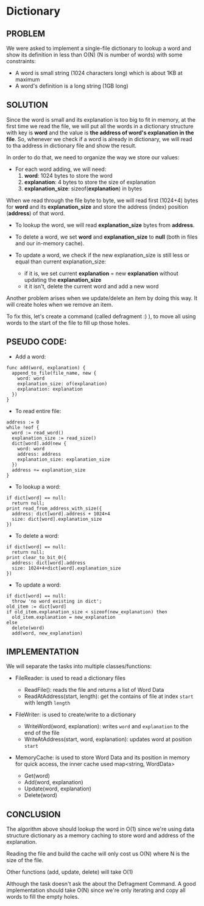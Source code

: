 # Dictionary

## PROBLEM

We were asked to implement a single-file dictionary to lookup a word and show its definition in less than O(N) (N is number of words) with some constraints:
- A word is small string (1024 characters long) which is about 1KB at maximum
- A word's definition is a long string (1GB long)

## SOLUTION

Since the word is small and its explanation is too big to fit in memory, at the first time we read the file, we will put all the words in a dictionary structure with key is **word** and the value is **the address of word's explanation in the file**. So, whenever we check if a word is already in dictionary, we will read to tha address in dictionary file and show the result.

In order to do that, we need to organize the way we store our values:

- For each word adding, we will need:
  1. **word**: 1024 bytes to store the word
  2. **explanation**: 4 bytes to store the size of explanation
  3. **explanation_size**: sizeof(**explanation**) in bytes

When we read through the file byte to byte, we will read first (1024+4) bytes for **word** and its **explanation_size** and store the address (index) position (**address**) of that word.

- To lookup the word, we will read **explanation_size** bytes from **address**.

- To delete a word, we set **word** and **explanation_size** to **null** (both in files and our in-memory cache).

- To update a word, we check if the new explanation_size is still less or equal than current explanation_size:
    - if it is, we set current **explanation** = new **explanation** without updating the **explanation_size**
    - it it isn't, delete the current word and add a new word

Another problem arises when we update/delete an item by doing this way. It will create holes when we remove an item.

To fix this, let's create a command (called defragment :) ), to move all using words to the start of the file to fill up those holes.

## PSEUDO CODE:

- Add a word:
```
func add(word, explanation) {
  append_to_file(file_name, new {
    word: word
    explanation_size: of(explanation)
    explanation: explanation
  })
}
```

- To read entire file:
```
address := 0
while !eof {
  word := read_word()
  explanation_size := read_size()
  dict[word].add(new {
    word: word
    address: address
    explanation_size: explanation_size
  })
  address += explanation_size
}
```

- To lookup a word:
```
if dict[word] == null:
  return null;
print read_from_address_with_size({
  address: dict[word].address + 1024+4
  size: dict[word].explanation_size
})
```
- To delete a word:
```
if dict[word] == null:
  return null;
print clear_to_bit_0({
  address: dict[word].address
  size: 1024+4+dict[word].explanation_size
})
```

- To update a word:
```
if dict[word] == null:
  throw 'no word existing in dict';
old_item := dict[word]
if old_item.explanation_size < sizeof(new_explanation) then
  old_item.explanation = new_explanation
else
  delete(word)
  add(word, new_explanation)
```

## IMPLEMENTATION

We will separate the tasks into multiple classes/functions:
- FileReader: is used to read a dictionary files
  - ReadFile(): reads the file and returns a list of Word Data
  - ReadAtAddress(start, length): get the contains of file at index `start` with length `length` 

- FileWriter: is used to create/write to a dictionary
  - WriteWord(word, explanation): writes `word` and `explanation` to the end of the file
  - WriteAtAddress(start, word, explanation): updates word at position `start`

- MemoryCache: is used to store Word Data and its position in memory for quick access, the inner cache used map<string, WordData>
  - Get(word)
  - Add(word, explanation)
  - Update(word, explanation)
  - Delete(word)


## CONCLUSION

The algorithm above should lookup the word in O(1) since we're using data structure dictionary as a memory caching to store word and address of the explanation.

Reading the file and build the cache will only cost us O(N) where N is the size of the file.

Other functions (add, update, delete) will take O(1)

Although the task doesn't ask the about the Defragment Command. A good implementation should take O(N) since we're only iterating and copy all words to fill the empty holes.

